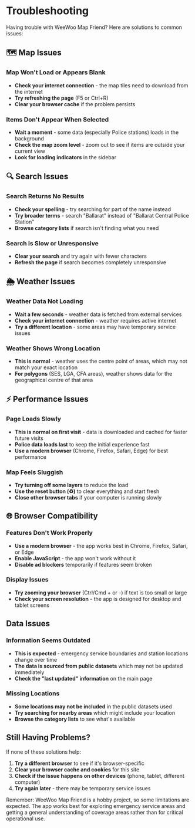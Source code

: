 # Troubleshooting

Having trouble with WeeWoo Map Friend? Here are solutions to common issues:

## 🗺️ Map Issues

### Map Won't Load or Appears Blank
- **Check your internet connection** - the map tiles need to download from the internet
- **Try refreshing the page** (F5 or Ctrl+R)
- **Clear your browser cache** if the problem persists

### Items Don't Appear When Selected
- **Wait a moment** - some data (especially Police stations) loads in the background
- **Check the map zoom level** - zoom out to see if items are outside your current view
- **Look for loading indicators** in the sidebar

## 🔍 Search Issues

### Search Returns No Results
- **Check your spelling** - try searching for part of the name instead
- **Try broader terms** - search "Ballarat" instead of "Ballarat Central Police Station"
- **Browse category lists** if search isn't finding what you need

### Search is Slow or Unresponsive
- **Clear your search** and try again with fewer characters
- **Refresh the page** if search becomes completely unresponsive

## 🌦️ Weather Issues

### Weather Data Not Loading
- **Wait a few seconds** - weather data is fetched from external services
- **Check your internet connection** - weather requires active internet
- **Try a different location** - some areas may have temporary service issues

### Weather Shows Wrong Location
- **This is normal** - weather uses the centre point of areas, which may not match your exact location
- **For polygons** (SES, LGA, CFA areas), weather shows data for the geographical centre of that area

## ⚡ Performance Issues

### Page Loads Slowly
- **This is normal on first visit** - data is downloaded and cached for faster future visits
- **Police data loads last** to keep the initial experience fast
- **Use a modern browser** (Chrome, Firefox, Safari, Edge) for best performance

### Map Feels Sluggish
- **Try turning off some layers** to reduce the load
- **Use the reset button (♻️)** to clear everything and start fresh
- **Close other browser tabs** if your computer is running slowly

## 🌐 Browser Compatibility

### Features Don't Work Properly
- **Use a modern browser** - the app works best in Chrome, Firefox, Safari, or Edge
- **Enable JavaScript** - the app won't work without it
- **Disable ad blockers** temporarily if features seem broken

### Display Issues
- **Try zooming your browser** (Ctrl/Cmd + or -) if text is too small or large
- **Check your screen resolution** - the app is designed for desktop and tablet screens

## Data Issues

### Information Seems Outdated
- **This is expected** - emergency service boundaries and station locations change over time
- **The data is sourced from public datasets** which may not be updated immediately
- **Check the "last updated" information** on the main page

### Missing Locations
- **Some locations may not be included** in the public datasets used
- **Try searching for nearby areas** which might include your location
- **Browse the category lists** to see what's available

## Still Having Problems?

If none of these solutions help:

1. **Try a different browser** to see if it's browser-specific
2. **Clear your browser cache and cookies** for this site
3. **Check if the issue happens on other devices** (phone, tablet, different computer)
4. **Try again later** - there may be temporary service issues

Remember: WeeWoo Map Friend is a hobby project, so some limitations are expected. The app works best for exploring emergency service areas and getting a general understanding of coverage areas rather than for critical operational use.
